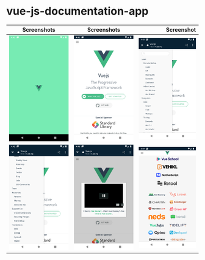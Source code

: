 # vue-js-documentation-app




| Screenshots        | Screenshots           | Screenshot  |
| ------------- |:-------------:| -----:|
|   ![alt text](https://github.com/elirehema/vue-js-documentation-app/blob/master/screen_shots/1.png)   | ![alt text](https://github.com/elirehema/vue-js-documentation-app/blob/master/screen_shots/2.png) | ![alt text](https://github.com/elirehema/vue-js-documentation-app/blob/master/screen_shots/3.png) |
| ![alt text](https://github.com/elirehema/vue-js-documentation-app/blob/master/screen_shots/4.png)      | ![alt text](https://github.com/elirehema/vue-js-documentation-app/blob/master/screen_shots/5.png)      |   ![alt text](https://github.com/elirehema/vue-js-documentation-app/blob/master/screen_shots/6.png) |

